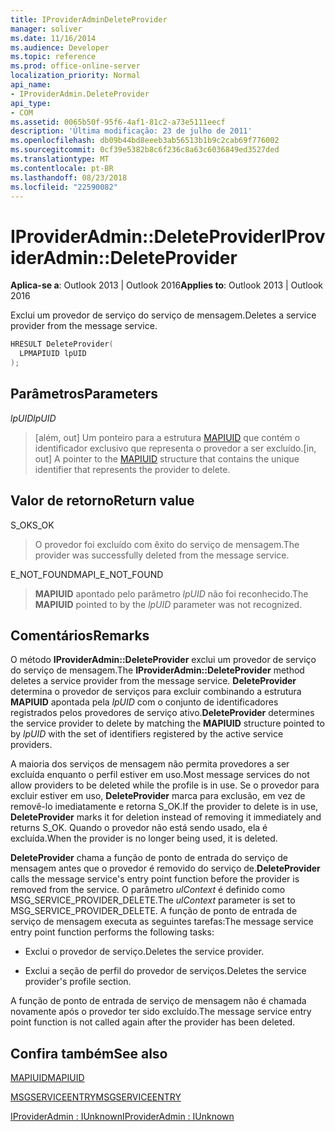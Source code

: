 ```yaml
---
title: IProviderAdminDeleteProvider
manager: soliver
ms.date: 11/16/2014
ms.audience: Developer
ms.topic: reference
ms.prod: office-online-server
localization_priority: Normal
api_name:
- IProviderAdmin.DeleteProvider
api_type:
- COM
ms.assetid: 0065b50f-95f6-4af1-81c2-a73e5111eecf
description: 'Última modificação: 23 de julho de 2011'
ms.openlocfilehash: db09b44bd8eeeb3ab56513b1b9c2cab69f776002
ms.sourcegitcommit: 0cf39e5382b8c6f236c8a63c6036849ed3527ded
ms.translationtype: MT
ms.contentlocale: pt-BR
ms.lasthandoff: 08/23/2018
ms.locfileid: "22590082"
---
```

# <a name="iprovideradmindeleteprovider"></a><span data-ttu-id="1a1d5-103">IProviderAdmin::DeleteProvider</span><span class="sxs-lookup"><span data-stu-id="1a1d5-103">IProviderAdmin::DeleteProvider</span></span>

  
  
<span data-ttu-id="1a1d5-104">**Aplica-se a**: Outlook 2013 | Outlook 2016</span><span class="sxs-lookup"><span data-stu-id="1a1d5-104">**Applies to**: Outlook 2013 | Outlook 2016</span></span> 
  
<span data-ttu-id="1a1d5-105">Exclui um provedor de serviço do serviço de mensagem.</span><span class="sxs-lookup"><span data-stu-id="1a1d5-105">Deletes a service provider from the message service.</span></span>
  
```cpp
HRESULT DeleteProvider(
  LPMAPIUID lpUID
);
```

## <a name="parameters"></a><span data-ttu-id="1a1d5-106">Parâmetros</span><span class="sxs-lookup"><span data-stu-id="1a1d5-106">Parameters</span></span>

 <span data-ttu-id="1a1d5-107">_lpUID_</span><span class="sxs-lookup"><span data-stu-id="1a1d5-107">_lpUID_</span></span>
  
> <span data-ttu-id="1a1d5-108">[além, out] Um ponteiro para a estrutura [MAPIUID](mapiuid.md) que contém o identificador exclusivo que representa o provedor a ser excluído.</span><span class="sxs-lookup"><span data-stu-id="1a1d5-108">[in, out] A pointer to the [MAPIUID](mapiuid.md) structure that contains the unique identifier that represents the provider to delete.</span></span> 
    
## <a name="return-value"></a><span data-ttu-id="1a1d5-109">Valor de retorno</span><span class="sxs-lookup"><span data-stu-id="1a1d5-109">Return value</span></span>

<span data-ttu-id="1a1d5-110">S_OK</span><span class="sxs-lookup"><span data-stu-id="1a1d5-110">S_OK</span></span> 
  
> <span data-ttu-id="1a1d5-111">O provedor foi excluído com êxito do serviço de mensagem.</span><span class="sxs-lookup"><span data-stu-id="1a1d5-111">The provider was successfully deleted from the message service.</span></span>
    
<span data-ttu-id="1a1d5-112">E_NOT_FOUND</span><span class="sxs-lookup"><span data-stu-id="1a1d5-112">MAPI_E_NOT_FOUND</span></span> 
  
> <span data-ttu-id="1a1d5-113">**MAPIUID** apontado pelo parâmetro _lpUID_ não foi reconhecido.</span><span class="sxs-lookup"><span data-stu-id="1a1d5-113">The **MAPIUID** pointed to by the  _lpUID_ parameter was not recognized.</span></span> 
    
## <a name="remarks"></a><span data-ttu-id="1a1d5-114">Comentários</span><span class="sxs-lookup"><span data-stu-id="1a1d5-114">Remarks</span></span>

<span data-ttu-id="1a1d5-115">O método **IProviderAdmin::DeleteProvider** exclui um provedor de serviço do serviço de mensagem.</span><span class="sxs-lookup"><span data-stu-id="1a1d5-115">The **IProviderAdmin::DeleteProvider** method deletes a service provider from the message service.</span></span> <span data-ttu-id="1a1d5-116">**DeleteProvider** determina o provedor de serviços para excluir combinando a estrutura **MAPIUID** apontada pela _lpUID_ com o conjunto de identificadores registrados pelos provedores de serviço ativo.</span><span class="sxs-lookup"><span data-stu-id="1a1d5-116">**DeleteProvider** determines the service provider to delete by matching the **MAPIUID** structure pointed to by  _lpUID_ with the set of identifiers registered by the active service providers.</span></span> 
  
<span data-ttu-id="1a1d5-117">A maioria dos serviços de mensagem não permita provedores a ser excluída enquanto o perfil estiver em uso.</span><span class="sxs-lookup"><span data-stu-id="1a1d5-117">Most message services do not allow providers to be deleted while the profile is in use.</span></span> <span data-ttu-id="1a1d5-118">Se o provedor para excluir estiver em uso, **DeleteProvider** marca para exclusão, em vez de removê-lo imediatamente e retorna S_OK.</span><span class="sxs-lookup"><span data-stu-id="1a1d5-118">If the provider to delete is in use, **DeleteProvider** marks it for deletion instead of removing it immediately and returns S_OK.</span></span> <span data-ttu-id="1a1d5-119">Quando o provedor não está sendo usado, ela é excluída.</span><span class="sxs-lookup"><span data-stu-id="1a1d5-119">When the provider is no longer being used, it is deleted.</span></span> 
  
 <span data-ttu-id="1a1d5-120">**DeleteProvider** chama a função de ponto de entrada do serviço de mensagem antes que o provedor é removido do serviço de.</span><span class="sxs-lookup"><span data-stu-id="1a1d5-120">**DeleteProvider** calls the message service's entry point function before the provider is removed from the service.</span></span> <span data-ttu-id="1a1d5-121">O parâmetro _ulContext_ é definido como MSG_SERVICE_PROVIDER_DELETE.</span><span class="sxs-lookup"><span data-stu-id="1a1d5-121">The  _ulContext_ parameter is set to MSG_SERVICE_PROVIDER_DELETE.</span></span> <span data-ttu-id="1a1d5-122">A função de ponto de entrada de serviço de mensagem executa as seguintes tarefas:</span><span class="sxs-lookup"><span data-stu-id="1a1d5-122">The message service entry point function performs the following tasks:</span></span> 
  
- <span data-ttu-id="1a1d5-123">Exclui o provedor de serviço.</span><span class="sxs-lookup"><span data-stu-id="1a1d5-123">Deletes the service provider.</span></span>
    
- <span data-ttu-id="1a1d5-124">Exclui a seção de perfil do provedor de serviços.</span><span class="sxs-lookup"><span data-stu-id="1a1d5-124">Deletes the service provider's profile section.</span></span>
    
<span data-ttu-id="1a1d5-125">A função de ponto de entrada de serviço de mensagem não é chamada novamente após o provedor ter sido excluído.</span><span class="sxs-lookup"><span data-stu-id="1a1d5-125">The message service entry point function is not called again after the provider has been deleted.</span></span>
  
## <a name="see-also"></a><span data-ttu-id="1a1d5-126">Confira também</span><span class="sxs-lookup"><span data-stu-id="1a1d5-126">See also</span></span>



[<span data-ttu-id="1a1d5-127">MAPIUID</span><span class="sxs-lookup"><span data-stu-id="1a1d5-127">MAPIUID</span></span>](mapiuid.md)
  
[<span data-ttu-id="1a1d5-128">MSGSERVICEENTRY</span><span class="sxs-lookup"><span data-stu-id="1a1d5-128">MSGSERVICEENTRY</span></span>](msgserviceentry.md)
  
[<span data-ttu-id="1a1d5-129">IProviderAdmin : IUnknown</span><span class="sxs-lookup"><span data-stu-id="1a1d5-129">IProviderAdmin : IUnknown</span></span>](iprovideradminiunknown.md)

